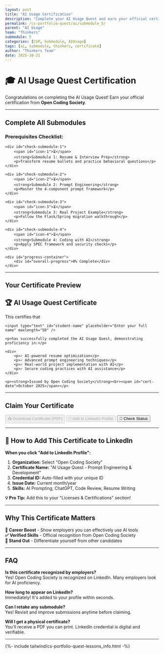 ```yaml
---
layout: post
title: "AI Usage Certification"
description: "Complete your AI Usage Quest and earn your official certification from Open Coding Society. Add it to your LinkedIn profile to showcase your skills."
permalink: /cs-portfolio-quest/ai/submodule_5/
parent: "AI Usage"
team: "Thinkers"
submodule: 5
categories: [CSP, Submodule, AIUsage]
tags: [ai, submodule, thinkers, certificate]
author: "Thinkers Team"
date: 2025-10-21
---
```


# 🎓 AI Usage Quest Certification

Congratulations on completing the AI Usage Quest! Earn your official certification from **Open Coding Society**.

---

## Complete All Submodules

<div id="checklist-container">
    <h3>Prerequisites Checklist:</h3>
    
    <div id="check-submodule-1">
        <span id="icon-1">⏳</span>
        <strong>Submodule 1: Resume & Interview Prep</strong>
        <p>Transform resume bullets and practice behavioral questions</p>
    </div>
    
    <div id="check-submodule-2">
        <span id="icon-2">⏳</span>
        <strong>Submodule 2: Prompt Engineering</strong>
        <p>Master the 4-component prompt framework</p>
    </div>
    
    <div id="check-submodule-3">
        <span id="icon-3">⏳</span>
        <strong>Submodule 3: Real Project Example</strong>
        <p>Follow the Flask/Spring migration walkthrough</p>
    </div>
    
    <div id="check-submodule-4">
        <span id="icon-4">⏳</span>
        <strong>Submodule 4: Coding with AI</strong>
        <p>Apply SPEC framework and security checks</p>
    </div>
    
    <div id="progress-container">
        <div id="overall-progress">0% Complete</div>
    </div>
</div>

<div id="status-message"></div>

---

## Your Certificate Preview

<div id="cert-preview">
    <h2>🏆 AI Usage Quest Certificate</h2>
    <p>This certifies that</p>
    
    <input type="text" id="student-name" placeholder="Enter your full name" maxlength="50" />
    
    <p>has successfully completed the AI Usage Quest, demonstrating proficiency in:</p>
    
    <div>
        <p>✓ AI-powered resume optimization</p>
        <p>✓ Advanced prompt engineering techniques</p>
        <p>✓ Real-world project implementation with AI</p>
        <p>✓ Secure coding practices with AI assistance</p>
    </div>
    
    <p><strong>Issued by Open Coding Society</strong><br><span id="cert-date">October 2025</span></p>
</div>

---

## Claim Your Certificate

<button id="download-btn" onclick="downloadCertificate()" disabled>📥 Download Certificate (PDF)</button>
<button id="linkedin-btn" onclick="addToLinkedIn()" disabled>💼 Add to LinkedIn Profile</button>
<button id="verify-btn" onclick="checkCompletion()">🔄 Check Status</button>

---

## 📱 How to Add This Certificate to LinkedIn

**When you click "Add to LinkedIn Profile":**

1. **Organization:** Select "Open Coding Society"
2. **Certificate Name:** "AI Usage Quest - Prompt Engineering & Development"
3. **Credential ID:** Auto-filled with your unique ID
4. **Issue Date:** Current month/year
5. **Skills:** AI Prompting, ChatGPT, Code Review, Resume Writing

**💡 Pro Tip:** Add this to your "Licenses & Certifications" section!

---

## Why This Certificate Matters

**🎯 Career Boost** - Show employers you can effectively use AI tools  
**✅ Verified Skills** - Official recognition from Open Coding Society  
**🌟 Stand Out** - Differentiate yourself from other candidates  

---

## FAQ

**Is this certificate recognized by employers?**  
Yes! Open Coding Society is recognized on LinkedIn. Many employers look for AI proficiency.

**How long to appear on LinkedIn?**  
Immediately! It's added to your profile within seconds.

**Can I retake any submodule?**  
Yes! Revisit and improve submissions anytime before claiming.

**Will I get a physical certificate?**  
You'll receive a PDF you can print. LinkedIn credential is digital and verifiable.

---

<script>
const SUBMODULES = ['submodule-1', 'submodule-2', 'submodule-3', 'submodule-4'];

function checkCompletion() {
    const completion = {};
    SUBMODULES.forEach(m => {
        completion[m] = localStorage.getItem(`ai-${m}-completed`) === 'true';
    });
    
    SUBMODULES.forEach((module, idx) => {
        const item = document.getElementById(`check-${module}`);
        const icon = document.getElementById(`icon-${idx + 1}`);
        if (completion[module]) {
            item.style.background = '#d4edda';
            icon.textContent = '✅';
        } else {
            item.style.background = '#f8f9fa';
            icon.textContent = '⏳';
        }
    });
    
    const completed = SUBMODULES.filter(m => completion[m]).length;
    const percentage = (completed / SUBMODULES.length) * 100;
    const bar = document.getElementById('overall-progress');
    bar.textContent = `${Math.round(percentage)}% Complete`;
    bar.style.width = `${percentage}%`;
    
    const allDone = SUBMODULES.every(m => completion[m]);
    document.getElementById('download-btn').disabled = !allDone;
    document.getElementById('linkedin-btn').disabled = !allDone;
    
    const msg = document.getElementById('status-message');
    if (allDone) {
        msg.style.background = '#d4edda';
        msg.style.color = '#155724';
        msg.textContent = '🎉 All submodules complete! Your certificate is ready!';
    } else {
        const remaining = SUBMODULES.filter(m => !completion[m]).length;
        msg.style.background = '#fff3cd';
        msg.style.color = '#856404';
        msg.textContent = `⏳ ${remaining} submodule${remaining > 1 ? 's' : ''} remaining to unlock certificate.`;
    }
    msg.style.display = 'block';
    msg.style.padding = '15px';
    msg.style.margin = '20px 0';
    msg.style.borderRadius = '8px';
}

function downloadCertificate() {
    const name = document.getElementById('student-name').value.trim();
    if (!name) {
        alert('Please enter your name first!');
        return;
    }
    
    const certId = 'AICERT-' + Date.now() + '-' + Math.random().toString(36).substring(2, 8).toUpperCase();
    localStorage.setItem('ai-quest-certificate', JSON.stringify({
        name: name,
        id: certId,
        date: new Date().toISOString(),
        modules: SUBMODULES
    }));
    
    // Generate simple PDF preview
    const certHTML = `
        <!DOCTYPE html>
        <html>
        <head>
            <title>AI Quest Certificate</title>
            <style>
                body { font-family: Georgia, serif; text-align: center; padding: 50px; }
                .cert { background: white; padding: 60px; max-width: 800px; margin: 0 auto; border: 3px solid #667eea; }
                h1 { font-size: 48px; color: #667eea; }
                .name { font-size: 36px; font-weight: bold; color: #764ba2; margin: 20px 0; }
            </style>
        </head>
        <body>
            <div class="cert">
                <h1>🏆 Certificate of Completion</h1>
                <h2>AI Usage Quest</h2>
                <p>This certifies that</p>
                <div class="name">${name}</div>
                <p>has successfully completed the AI Usage Quest</p>
                <p><strong>Issued by Open Coding Society</strong><br>${new Date().toLocaleDateString()}</p>
                <p style="font-size: 12px; color: #666; margin-top: 40px;">Certificate ID: ${certId}</p>
            </div>
            <script>window.onload = () => setTimeout(() => window.print(), 500);<\/script>
        </body>
        </html>
    `;
    
    const win = window.open('', '_blank');
    win.document.write(certHTML);
    win.document.close();
    
    const msg = document.getElementById('status-message');
    msg.style.background = '#d4edda';
    msg.style.color = '#155724';
    msg.textContent = `✅ Certificate ready! ID: ${certId}`;
    msg.style.display = 'block';
}

function addToLinkedIn() {
    const name = document.getElementById('student-name').value.trim();
    if (!name) {
        alert('Please enter your name and download certificate first!');
        return;
    }
    
    let certId;
    const saved = localStorage.getItem('ai-quest-certificate');
    if (saved) {
        certId = JSON.parse(saved).id;
    } else {
        certId = 'AICERT-' + Date.now() + '-' + Math.random().toString(36).substring(2, 8).toUpperCase();
    }
    
    const url = new URL('https://www.linkedin.com/profile/add');
    url.searchParams.append('startTask', 'CERTIFICATION_NAME');
    url.searchParams.append('name', 'AI Usage Quest - Prompt Engineering & Development');
    url.searchParams.append('organizationName', 'Open Coding Society');
    url.searchParams.append('issueYear', new Date().getFullYear());
    url.searchParams.append('issueMonth', new Date().getMonth() + 1);
    url.searchParams.append('certId', certId);
    url.searchParams.append('certUrl', window.location.origin + '/ai-quest-verify/' + certId);
    
    window.open(url.toString(), '_blank');
    
    const msg = document.getElementById('status-message');
    msg.style.background = '#d4edda';
    msg.style.color = '#155724';
    msg.textContent = '✅ Opening LinkedIn... Follow prompts to add certification!';
    msg.style.display = 'block';
}

async function downloadCertificate() {
    const name = document.getElementById('student-name').value.trim();
    const email = prompt('Enter your email address:');
    
    if (!name || !email) {
        alert('Please enter your name and email!');
        return;
    }
    
    try {
        // Get your backend URL (change for production)
        const API_URL = window.location.origin.includes('localhost') 
            ? 'http://localhost:8080' 
            : 'https://your-spring-backend.com';
        
        const response = await fetch(`${API_URL}/api/certificates`, {
            method: 'POST',
            headers: {
                'Content-Type': 'application/json'
            },
            body: JSON.stringify({
                name: name,
                email: email,
                modulesCompleted: ['submodule-1', 'submodule-2', 'submodule-3', 'submodule-4']
            })
        });
        
        const data = await response.json();
        
        if (data.valid) {
            localStorage.setItem('ai-quest-certificate', JSON.stringify(data));
            
            const msg = document.getElementById('status-message');
            msg.style.background = '#d4edda';
            msg.style.color = '#155724';
            msg.textContent = `✅ Certificate issued! ID: ${data.id}`;
            msg.style.display = 'block';
            msg.style.padding = '15px';
            msg.style.borderRadius = '8px';
            
            // Generate printable certificate
            generatePrintableCertificate(data);
            
            // Enable LinkedIn button
            document.getElementById('linkedin-btn').disabled = false;
        } else {
            alert('❌ ' + data.message);
        }
    } catch (error) {
        console.error('Error:', error);
        alert('Failed to issue certificate. Make sure backend is running!');
    }
}

function generatePrintableCertificate(certData) {
    const certHTML = `
        <!DOCTYPE html>
        <html>
        <head>
            <title>AI Quest Certificate</title>
            <style>
                body { font-family: Georgia, serif; text-align: center; padding: 50px; }
                .cert { background: white; padding: 60px; max-width: 800px; margin: 0 auto; border: 3px solid #667eea; }
                h1 { font-size: 48px; color: #667eea; }
                .name { font-size: 36px; font-weight: bold; color: #764ba2; margin: 20px 0; }
            </style>
        </head>
        <body>
            <div class="cert">
                <h1>🏆 Certificate of Completion</h1>
                <h2>AI Usage Quest</h2>
                <p>This certifies that</p>
                <div class="name">${certData.name}</div>
                <p>has successfully completed the AI Usage Quest</p>
                <p><strong>Issued by Open Coding Society</strong><br>${new Date(certData.issueDate).toLocaleDateString()}</p>
                <p style="font-size: 12px; color: #666; margin-top: 40px;">Certificate ID: ${certData.id}</p>
            </div>
            <script>window.onload = () => setTimeout(() => window.print(), 500);<\/script>
        </body>
        </html>
    `;
    
    const win = window.open('', '_blank');
    win.document.write(certHTML);
    win.document.close();
}

document.getElementById('cert-date').textContent = new Date().toLocaleDateString('en-US', {
    month: 'long',
    year: 'numeric'
});

document.addEventListener('DOMContentLoaded', checkCompletion);
</script>

{%- include tailwind/cs-portfolio-quest-lessons_info.html -%}